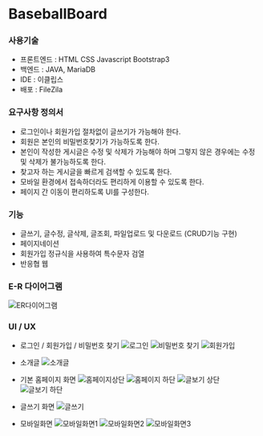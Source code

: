 # BaseballBoard
### 사용기술
- 프론트엔드 : HTML CSS Javascript Bootstrap3
- 백엔드 : JAVA, MariaDB
- IDE : 이클립스
- 배포 : FileZila


### 요구사항 정의서
- 로그인이나 회원가입 절차없이 글쓰기가 가능해야 한다.
- 회원은 본인의 비밀번호찾기가 가능하도록 한다.
- 본인이 작성한 게시글은 수정 및 삭제가 가능해야 하며 그렇지 않은 경우에는 수정 및 삭제가 불가능하도록 한다.
- 찾고자 하는 게시글을 빠르게 검색할 수 있도록 한다.
- 모바일 환경에서 접속하더라도 편리하게 이용할 수 있도록 한다.
- 페이지 간 이동이 편리하도록 UI를 구성한다.

### 기능
- 글쓰기, 글수정, 글삭제, 글조회, 파일업로드 및 다운로드 (CRUD기능 구현)
- 페이지네이션
- 회원가입 정규식을 사용하여 특수문자 검열
- 반응협 웹

### E-R 다이어그램
![ER다이어그램](https://user-images.githubusercontent.com/68438969/154715017-e5da882f-f1cd-4469-824a-5f198b5db8a1.png)

### UI / UX

- 로그인 / 회원가입 / 비밀번호 찾기
![로그인](https://user-images.githubusercontent.com/68438969/154716477-c0a7c256-6102-462c-a389-2b90cf2ea879.png)
![비밀번호 찾기](https://user-images.githubusercontent.com/68438969/154716481-1a89f159-38de-4d61-9ed1-f6c7b011a0a6.png)
![회원가입](https://user-images.githubusercontent.com/68438969/154716490-eda86d04-238c-4ddb-a685-89e65c84b6f2.png)

- 소개글
![소개글](https://user-images.githubusercontent.com/68438969/154717665-165ac558-26be-4329-9908-5cd9a9dfb8f1.png)



- 기본 홈페이지 화면
![홈페이지상단](https://user-images.githubusercontent.com/68438969/154717760-97d5645a-2eec-4235-9584-78af81400dd0.png)
![홈페이지 하단](https://user-images.githubusercontent.com/68438969/154716527-e0df31cc-134c-48df-9389-df146b54df21.png)
![글보기 상단](https://user-images.githubusercontent.com/68438969/154716537-9fe64f70-9e01-4f3e-adc3-a5151c9eb5fb.png)
![글보기 하단](https://user-images.githubusercontent.com/68438969/154716545-23eb00ba-83c3-40a4-a86e-a72ccdb4a752.png)

- 글쓰기 화면
![글쓰기](https://user-images.githubusercontent.com/68438969/154716551-93406980-b9fe-4cf2-8312-d84e3a8c509a.png)



- 모바일화면
![모바일화면1](https://user-images.githubusercontent.com/68438969/154718891-b1672e83-0a28-4859-a6d0-f9174ee954ee.png)
![모바일화면2](https://user-images.githubusercontent.com/68438969/154718900-a12c9713-6da1-4700-82c7-88b920b06cfb.png)
![모바일화면3](https://user-images.githubusercontent.com/68438969/154718906-0b07b587-c723-452e-aff3-ea5d2b494244.png)


